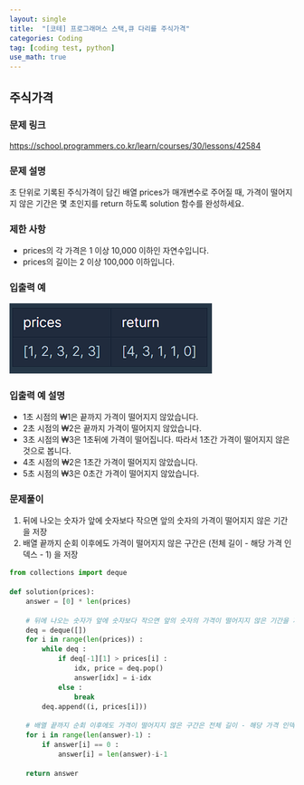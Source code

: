 ```yaml
---
layout: single
title:  "[코테] 프로그래머스 스택,큐 다리를 주식가격"
categories: Coding
tag: [coding test, python]
use_math: true
---
```


## 주식가격
### 문제 링크
<https://school.programmers.co.kr/learn/courses/30/lessons/42584>

### 문제 설명
초 단위로 기록된 주식가격이 담긴 배열 prices가 매개변수로 주어질 때, 가격이 떨어지지 않은 기간은 몇 초인지를 return 하도록 solution 함수를 완성하세요.

### 제한 사항
- prices의 각 가격은 1 이상 10,000 이하인 자연수입니다.
- prices의 길이는 2 이상 100,000 이하입니다.

### 입출력 예
![그림1](/images/20250330_1.png)

### 입출력 예 설명
- 1초 시점의 ₩1은 끝까지 가격이 떨어지지 않았습니다.
- 2초 시점의 ₩2은 끝까지 가격이 떨어지지 않았습니다.
- 3초 시점의 ₩3은 1초뒤에 가격이 떨어집니다. 따라서 1초간 가격이 떨어지지 않은 것으로 봅니다.
- 4초 시점의 ₩2은 1초간 가격이 떨어지지 않았습니다.
- 5초 시점의 ₩3은 0초간 가격이 떨어지지 않았습니다.

### 문제풀이
1. 뒤에 나오는 숫자가 앞에 숫자보다 작으면 앞의 숫자의 가격이 떨어지지 않은 기간을 저장
2. 배열 끝까지 순회 이후에도 가격이 떨어지지 않은 구간은 (전체 길이 - 해당 가격 인덱스 - 1) 을 저장

```python
from collections import deque

def solution(prices):
    answer = [0] * len(prices)

    # 뒤에 나오는 숫자가 앞에 숫자보다 작으면 앞의 숫자의 가격이 떨어지지 않은 기간을 저장
    deq = deque([])
    for i in range(len(prices)) :
        while deq : 
            if deq[-1][1] > prices[i] :
                idx, price = deq.pop()
                answer[idx] = i-idx
            else :
                break
        deq.append((i, prices[i]))      

    # 배열 끝까지 순회 이후에도 가격이 떨어지지 않은 구간은 전체 길이 - 해당 가격 인덱스-1 을 저장
    for i in range(len(answer)-1) :
        if answer[i] == 0 :
            answer[i] = len(answer)-i-1
            
    return answer
```
